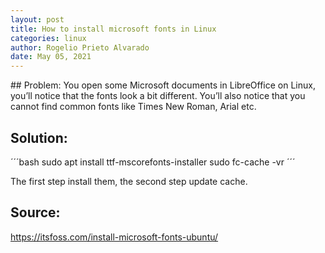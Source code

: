 ```yaml
---
layout: post
title: How to install microsoft fonts in Linux
categories: linux
author: Rogelio Prieto Alvarado
date: May 05, 2021
---
```



## Problem:
You open some Microsoft documents in LibreOffice on Linux, you’ll notice that the fonts look a bit different. You’ll also notice that you cannot find common fonts like Times New Roman, Arial etc.

## Solution:
´´´bash
sudo apt install ttf-mscorefonts-installer
sudo fc-cache -vr
´´´

The first step install them, the second step update cache.

## Source:  
<https://itsfoss.com/install-microsoft-fonts-ubuntu/>
